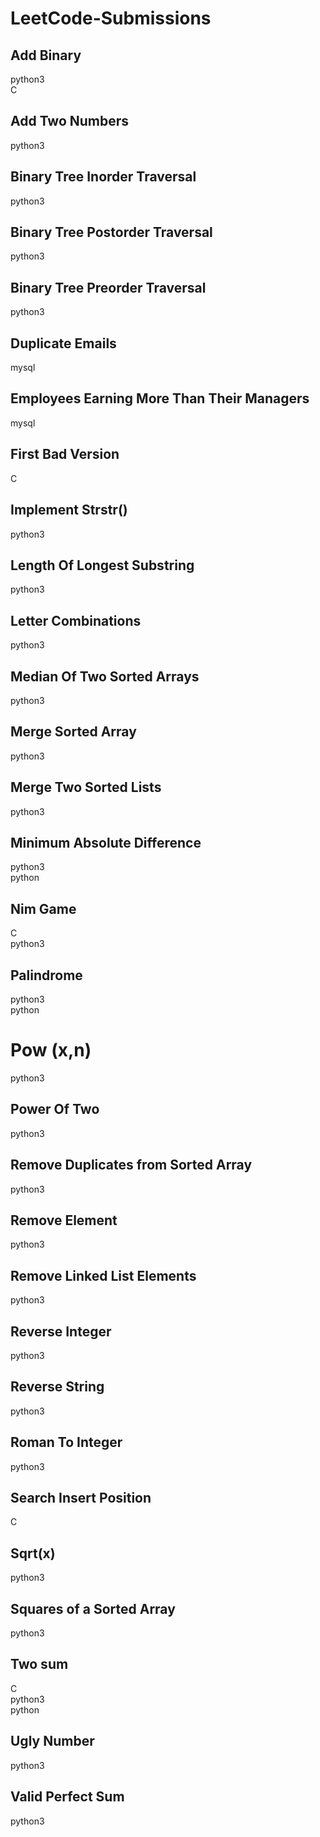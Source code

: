 # LeetCode-Submissions

## Add Binary
python3<br>
C

## Add Two Numbers
python3

## Binary Tree Inorder Traversal
python3

## Binary Tree Postorder Traversal
python3

## Binary Tree Preorder Traversal
python3

## Duplicate Emails
mysql

## Employees Earning More Than Their Managers
mysql

## First Bad Version
C

## Implement Strstr()
python3

## Length Of Longest Substring
python3

## Letter Combinations
python3

## Median Of Two Sorted Arrays
python3

## Merge Sorted Array
python3

## Merge Two Sorted Lists
python3

## Minimum Absolute Difference
python3<br>
python

## Nim Game
C<br>
python3

## Palindrome
python3<br>
python

# Pow (x,n)
python3

## Power Of Two
python3

## Remove Duplicates from Sorted Array
python3

## Remove Element
python3

## Remove Linked List Elements
python3

## Reverse Integer
python3

## Reverse String
python3

## Roman To Integer
python3

## Search Insert Position
C

## Sqrt(x)
python3

## Squares of a Sorted Array
python3

## Two sum
C<br>
python3<br>
python

## Ugly Number
python3

## Valid Perfect Sum
python3